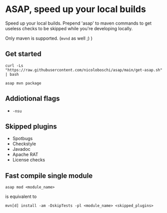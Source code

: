 # ASAP, speed up your local builds

Speed up your local builds.
Prepend 'asap' to maven commands to get useless checks to be skipped while you're developing locally.

Only maven is supported. (`mvnd` as well ;) )

## Get started

```
curl -Ls "https://raw.githubusercontent.com/nicoloboschi/asap/main/get-asap.sh" | bash
```

```
asap mvn package
```

## Addiotional flags
- `-nsu`

## Skipped plugins
- Spotbugs
- Checkstyle
- Javadoc
- Apache RAT
- License checks


## Fast compile single module

```
asap mod <module_name>
```

is equivalent to 

```
mvn[d] install -am -DskipTests -pl <module_name> <skipped_plugins>
```